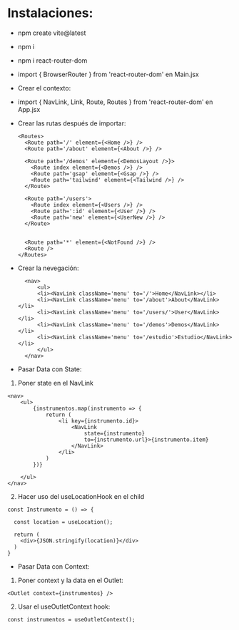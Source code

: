 # Instalaciones:

- npm create vite@latest
- npm i
- npm i react-router-dom
- import { BrowserRouter } from 'react-router-dom' en Main.jsx
- Crear el contexto:
  <BrowserRouter>
  <App />
  </BrowserRouter>
- import { NavLink, Link, Route, Routes } from 'react-router-dom' en App.jsx
- Crear las rutas después de importar:

      <Routes>
        <Route path='/' element={<Home />} />
        <Route path='/about' element={<About />} />

        <Route path='/demos' element={<DemosLayout />}>
          <Route index element={<Demos />} />
          <Route path='gsap' element={<Gsap />} />
          <Route path='tailwind' element={<Tailwind />} />
        </Route>

        <Route path='/users'>
          <Route index element={<Users />} />
          <Route path=':id' element={<User />} />
          <Route path='new' element={<UserNew />} />
        </Route>


        <Route path='*' element={<NotFound />} />
        <Route />
      </Routes>

- Crear la nevegación:

        <nav>
            <ul>
            <li><NavLink className='menu' to='/'>Home</NavLink></li>
            <li><NavLink className='menu' to='/about'>About</NavLink></li>
            <li><NavLink className='menu' to='/users/'>User</NavLink></li>
            <li><NavLink className='menu' to='/demos'>Demos</NavLink></li>
            <li><NavLink className='menu' to='/estudio'>Estudio</NavLink></li>
            </ul>
        </nav>

- Pasar Data con State:

1. Poner state en el NavLink

```
<nav>
    <ul>
        {instrumentos.map(instrumento => {
            return (
                <li key={instrumento.id}>
                    <NavLink
                        state={instrumento}
                        to={instrumento.url}>{instrumento.item}
                    </NavLink>
                </li>
            )
        })}

    </ul>
</nav>
```

2. Hacer uso del useLocationHook en el child

```
const Instrumento = () => {

  const location = useLocation();

  return (
    <div>{JSON.stringify(location)}</div>
  )
}
```

- Pasar Data con Context:

1. Poner context y la data en el Outlet:

```
<Outlet context={instrumentos} />
```

2. Usar el useOutletContext hook:

```
const instrumentos = useOutletContext();
```
